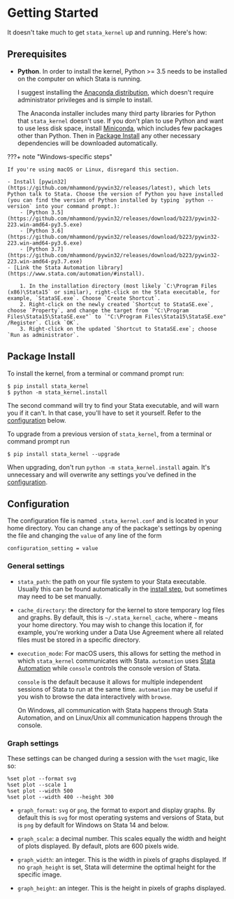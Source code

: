 # Getting Started

It doesn't take much to get `stata_kernel` up and running. Here's how:

## Prerequisites

- **Python**. In order to install the kernel, Python >= 3.5 needs to be installed on the computer on which Stata is running.

    I suggest installing the [Anaconda
    distribution](https://www.anaconda.com/download/), which doesn't require
    administrator privileges and is simple to install.

    The Anaconda installer includes many third party libraries for Python that
    `stata_kernel` doesn't use. If you don't plan to use Python and want to use
    less disk space, install [Miniconda](https://conda.io/miniconda.html), which
    includes few packages other than Python. Then in [Package
    Install](#package-install) any other necessary dependencies will be
    downloaded automatically.


???+ note "Windows-specific steps"

    If you're using macOS or Linux, disregard this section.

    - Install [pywin32](https://github.com/mhammond/pywin32/releases/latest), which lets Python talk to Stata. Choose the version of Python you have installed (you can find the version of Python installed by typing `python --version` into your command prompt.):
        - [Python 3.5](https://github.com/mhammond/pywin32/releases/download/b223/pywin32-223.win-amd64-py3.5.exe)
        - [Python 3.6](https://github.com/mhammond/pywin32/releases/download/b223/pywin32-223.win-amd64-py3.6.exe)
        - [Python 3.7](https://github.com/mhammond/pywin32/releases/download/b223/pywin32-223.win-amd64-py3.7.exe)
    - [Link the Stata Automation library](https://www.stata.com/automation/#install).

        1. In the installation directory (most likely `C:\Program Files (x86)\Stata15` or similar), right-click on the Stata executable, for example, `StataSE.exe`. Choose `Create Shortcut`.
        2. Right-click on the newly created `Shortcut to StataSE.exe`, choose `Property`, and change the target from `"C:\Program Files\Stata15\StataSE.exe"` to `"C:\Program Files\Stata15\StataSE.exe" /Register`. Click `OK`.
        3. Right-click on the updated `Shortcut to StataSE.exe`; choose `Run as administrator`.

## Package Install

To install the kernel, from a terminal or command prompt run:

```
$ pip install stata_kernel
$ python -m stata_kernel.install
```

The second command will try to find your Stata executable, and will warn you if
it can't. In that case, you'll have to set it yourself. Refer to the
[configuration](#configuration) below.

To upgrade from a previous version of `stata_kernel`, from a terminal or command prompt run

```
$ pip install stata_kernel --upgrade
```

When upgrading, don't run `python -m stata_kernel.install` again. It's
unnecessary and will overwrite any settings you've defined in the
[configuration](#configuration).

## Configuration

The configuration file is named `.stata_kernel.conf` and is located in your home
directory. You can change any of the package's settings by opening the file and
changing the `value` of any line of the form

```
configuration_setting = value
```

### General settings

- `stata_path`: the path on your file system to your Stata executable. Usually this can be found automatically in the [install step](getting_started.md#package-install), but sometimes may need to be set manually.

- `cache_directory`: the directory for the kernel to store temporary log files and graphs. By default, this is `~/.stata_kernel_cache`, where `~` means your home directory. You may wish to change this location if, for example, you're working under a Data Use Agreement where all related files must be stored in a specific directory.

- `execution_mode`: For macOS users, this allows for setting the method in which `stata_kernel` communicates with Stata. `automation` uses [Stata Automation](https://www.stata.com/automation/) while `console` controls the console version of Stata.

    `console` is the default because it allows for multiple independent sessions
    of Stata to run at the same time. `automation` may be useful if you wish to
    browse the data interactively with `browse`.

    On Windows, all communication with Stata happens through Stata Automation,
    and on Linux/Unix all communication happens through the console.

### Graph settings

These settings can be changed during a session with the `%set` magic, like so:

```
%set plot --format svg
%set plot --scale 1
%set plot --width 500
%set plot --width 400 --height 300
```

- `graph_format`: `svg` or `png`, the format to export and display graphs. By default this is `svg` for most operating systems and versions of Stata, but is `png` by default for Windows on Stata 14 and below.

- `graph_scale`: a decimal number. This scales equally the width and height of plots displayed. By default, plots are 600 pixels wide.

- `graph_width`: an integer. This is the width in pixels of graphs displayed. If no `graph_height` is set, Stata will determine the optimal height for the specific image.

- `graph_height`: an integer. This is the height in pixels of graphs displayed.
